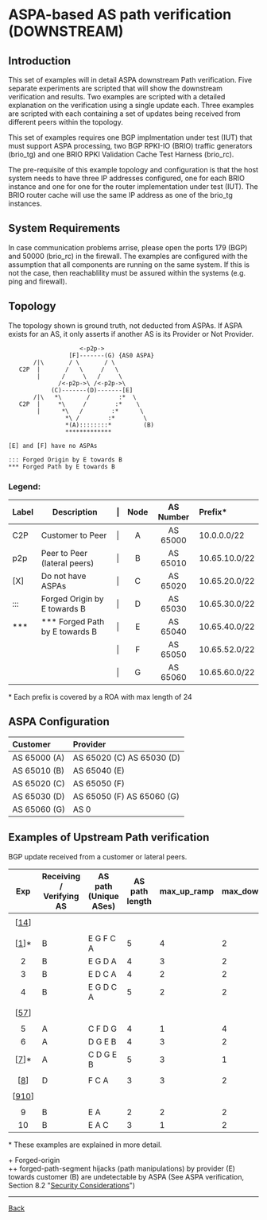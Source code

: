 # ASPA-based AS path verification (DOWNSTREAM)

## Introduction
This set of examples will in detail ASPA downstream Path verification. Five 
separate experiments are scripted that will show the downstream verification and 
results. 
Two examples are scripted with a detailed explanation on the verification using 
a single update each. Three examples are scripted with each containing a set of 
updates being received from different peers within the topology. 
  
This set of examples requires one BGP implmentation under test (IUT) that must 
support ASPA processing, two BGP RPKI-IO (BRIO) traffic generators (brio_tg) and 
one BRIO RPKI Validation Cache Test Harness (brio_rc).  
  
The pre-requisite of this example topology and configuration is that the host 
system needs to have three IP addresses configured, one for each BRIO instance 
and one for one for the router implementation under test (IUT). The BRIO router 
cache will use the same IP address as one of the brio_tg instances.
  
## System Requirements

In case communication problems arrise, please open the ports 179 (BGP) and 50000
(brio_rc) in the firewall. The examples are configured with the assumption that
all components are running on the same system. If this is not the case, then
reachablility must be assured within the systems (e.g. ping and firewall).

## Topology
  
The topology shown is ground truth, not deducted from ASPAs. If ASPA exists for 
an AS, it only asserts if another AS is its Provider or Not Provider.  
```
                    <-p2p->
                 [F]-------(G) {AS0 ASPA}
       /|\       / \       / \
   C2P  |       /   \     /   \
        |      /     \   /     \
              /<-p2p->\ /<-p2p->\
            (C)-------(D)-------[E]
       /|\   *\       /        :*  \
   C2P  |     *\     /        :*    \
        |      *\   /        :*      \
                *\ /        :*        \
                *(A)::::::::*         (B)
                *************

[E] and [F] have no ASPAs

::: Forged Origin by E towards B
*** Forged Path by E towards B

```

### Legend:

| Label | Description                    | \| | Node | AS Number | Prefix*       |
| ----- | ------------------------------ | -- | :--: | :-------: | :-----------  |
| C2P   | Customer to Peer               | \| |  A   | AS 65000  | 10.0.0.0/22   |
| p2p   | Peer to Peer (lateral peers)   | \| |  B   | AS 65010  | 10.65.10.0/22 |
| [X]   | Do not have ASPAs              | \| |  C   | AS 65020  | 10.65.20.0/22 |
| :::   | Forged Origin by E towards B   | \| |  D   | AS 65030  | 10.65.30.0/22 |
| ***   | *** Forged Path by E towards B | \| |  E   | AS 65040  | 10.65.40.0/22 |
|       |                                | \| |  F   | AS 65050  | 10.65.52.0/22 |
|       |                                | \| |  G   | AS 65060  | 10.65.60.0/22 |

\* Each prefix is covered by a ROA with max length of 24

## ASPA Configuration
| Customer     | Provider                  |
| :----------- | :------------------------ |
| AS 65000 (A) | AS 65020 (C) AS 65030 (D) |
| AS 65010 (B) | AS 65040 (E)              |
| AS 65020 (C) | AS 65050 (F)              |
| AS 65030 (D) | AS 65050 (F) AS 65060 (G) |
| AS 65060 (G) | AS 0                      |

## Examples of Upstream Path verification
BGP update received from a customer or lateral peers.

| Exp  | Receiving / Verifying AS | AS path (Unique ASes) | AS path length | max_up_ramp | max_down_ramp | min_up_ramp | min_down_ramp | Upstream Path Verification Result |
| :--: | ------------------------ | --------------------- | -------------- | ----------- | ------------- | ----------- | ------------- | --------------------------------- |
|      |                          |                       |                |             |               |             |               |                                   |
| [[14](exp14.README.tpl.md)] |   |                       |                |             |               |             |               |                                   |
|      |                          |                       |                |             |               |             |               |                                   |
|  [[1](exp1.README.tpl.md)]* | B |    E G F C A          |    5           |     4       |     2         |    3        |     1         |     Unknown                       |
|   2  |           B              |    E G D A            |    4           |     3       |     2         |    3        |     1         |     Valid                         |
|   3  |           B              |    E D C A            |    4           |     2       |     2         |    2        |     1         |     Unknown                       |
|   4  |           B              |    E G D C A          |    5           |     2       |     2         |    2        |     1         |     Invalid                       |
|      |                          |                       |                |             |               |             |               |                                   |
| [[57](exp57.README.tpl.md)] |   |                       |                |             |               |             |               |                                   |
|      |                          |                       |                |             |               |             |               |                                   |
|   5  |           A              |    C F D G            |    4           |     1       |     4         |    1        |     2         |     Unknow                        |
|   6  |           A              |    D G E B            |    4           |     3       |     2         |    2        |     2         |     Valid                         |
|  [[7](exp7.README.tpl.md)]* | A |    C D G E B          |    5           |     3       |     1         |    2        |     1         |     Invalid                       |
|      |                          |                       |                |             |               |             |               |                                   |
|  [[8](exp8.README.tpl.md)]  | D |    F C A              |    3           |     3       |     2         |    3        |     1         |     Valid                         |
|      |                          |                       |                |             |               |             |               |                                   |
| [[910](exp910.README.tpl.md)]|  |                       |                |             |               |             |               |                                   |  
|      |                          |                       |                |             |               |             |               |                                   |
|   9  |           B              |    E A                |    2           |     2       |     2         |    1        |     1         |     Valid+                        |
|  10  |           B              |    E A C              |    3           |     1       |     2         |    2        |     1         |     Valid++                       |

\* These examples are explained in more detail.   

\+ Forged-origin  
\+\+ forged-path-segment hijacks (path manipulations) by provider (E) towards 
customer (B) are undetectable by ASPA (See ASPA verification, Section 8.2 "[Security Considerations](https://datatracker.ietf.org/doc/draft-ietf-sidrops-aspa-verification/)")

---
[Back](../README.md)